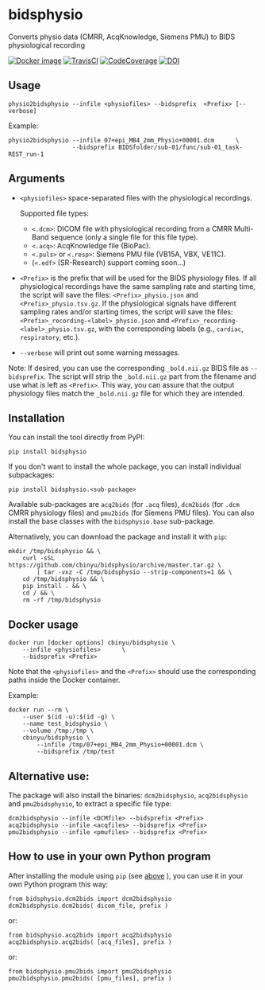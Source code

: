 # bidsphysio
Converts physio data (CMRR, AcqKnowledge, Siemens PMU) to BIDS physiological recording

[![Docker image](https://img.shields.io/badge/docker-cbinyu/bidsphysio:latest-brightgreen.svg?logo=docker&style=flat)](https://hub.docker.com/r/cbinyu/bidsphysio/tags/)
[![TravisCI](https://travis-ci.com/cbinyu/bidsphysio.svg?branch=master)](https://travis-ci.com/cbinyu/bidsphysio)
[![CodeCoverage](https://codecov.io/gh/cbinyu/bidsphysio/branch/master/graph/badge.svg)](https://codecov.io/gh/cbinyu/bidsphysio)
[![DOI](https://zenodo.org/badge/239006399.svg)](https://zenodo.org/badge/latestdoi/239006399)

## Usage
```
physio2bidsphysio --infile <physiofiles> --bidsprefix  <Prefix> [--verbose]
```

Example:
```
physio2bidsphysio --infile 07+epi_MB4_2mm_Physio+00001.dcm      \
                  --bidsprefix BIDSfolder/sub-01/func/sub-01_task-REST_run-1
```

## Arguments
 * `<physiofiles>` space-separated files with the physiological recordings.
 
    Supported file types:
	 * `<.dcm>`: DICOM file with physiological recording from a CMRR
     Multi-Band sequence (only a single file for this file type).
	 * `<.acq>`: AcqKnowledge file (BioPac).
	 * `<.puls>` or `<.resp>`: Siemens PMU file (VB15A, VBX, VE11C).
	 * (`<.edf>` (SR-Research) support coming soon...)
 * `<Prefix>` is the prefix that will be used for the BIDS physiology files.  If all physiological recordings have the same sampling rate and starting time, the script will save the files: `<Prefix>_physio.json` and `<Prefix>_physio.tsv.gz`.  If the physiological signals have different sampling rates and/or starting times, the script will save the files: `<Prefix>_recording-<label>_physio.json` and `<Prefix>_recording-<label>_physio.tsv.gz`, with the corresponding labels (e.g., `cardiac`, `respiratory`, etc.).
 * `--verbose` will print out some warning messages.



Note: If desired, you can use the corresponding `_bold.nii.gz` BIDS file as `--bidsprefix`. The script will strip the `_bold.nii.gz` part from the filename and use what is left as `<Prefix>`. This way, you can assure that the output physiology files match the `_bold.nii.gz` file for which they are intended.

## Installation
You can install the tool directly from PyPI:
```
pip install bidsphysio
```

If you don't want to install the whole package, you can install individual subpackages:
```
pip install bidsphysio.<sub-package>
```
Available sub-packages are `acq2bids` (for `.acq` files),
`dcm2bids` (for `.dcm` CMRR physiology files)
 and `pmu2bids` (for Siemens PMU files). 
You can also install the base classes with the `bidsphysio.base` sub-package.

Alternatively, you can download the package and install it with `pip`:
```
mkdir /tmp/bidsphysio && \
    curl -sSL https://github.com/cbinyu/bidsphysio/archive/master.tar.gz \
        | tar -vxz -C /tmp/bidsphysio --strip-components=1 && \
    cd /tmp/bidsphysio && \
    pip install . && \
    cd / && \
    rm -rf /tmp/bidsphysio
```

## Docker usage
```
docker run [docker options] cbinyu/bidsphysio \
    --infile <physiofiles>      \
    --bidsprefix <Prefix>
```
Note that the `<physiofiles>` and the `<Prefix>` should use the corresponding paths inside the Docker container.

Example:
```
docker run --rm \
    --user $(id -u):$(id -g) \
    --name test_bidsphysio \
    --volume /tmp:/tmp \
    cbinyu/bidsphysio \
        --infile /tmp/07+epi_MB4_2mm_Physio+00001.dcm \
        --bidsprefix /tmp/test
```

## Alternative use:

The package will also install the binaries: `dcm2bidsphysio`, `acq2bidsphysio`
and `pmu2bidsphysio`, to extract a specific file type:

```
dcm2bidsphysio --infile <DCMfile> --bidsprefix <Prefix>
acq2bidsphysio --infile <acqfiles> --bidsprefix <Prefix>
pmu2bidsphysio --infile <pmufiles> --bidsprefix <Prefix>
```

## How to use in your own Python program
After installing the module using `pip` (see [above](https://github.com/cbinyu/bidsphysio#installation "Installation") ), you can use it in your own Python program this way:
```
from bidsphysio.dcm2bids import dcm2bidsphysio
dcm2bidsphysio.dcm2bids( dicom_file, prefix )
```
or:
```
from bidsphysio.acq2bids import acq2bidsphysio
acq2bidsphysio.acq2bids( [acq_files], prefix )
```
or:
```
from bidsphysio.pmu2bids import pmu2bidsphysio
pmu2bidsphysio.pmu2bids( [pmu_files], prefix )
```

